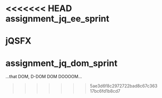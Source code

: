 <<<<<<< HEAD
assignment_jq_ee_sprint
=======================

jQSFX
=======
assignment_jq_dom_sprint
========================

...that DOM, D-DOM DOM DOOOOM...
>>>>>>> 5ae3d6f8c2972722bad8c67c36317bc6fd1b8cd7

